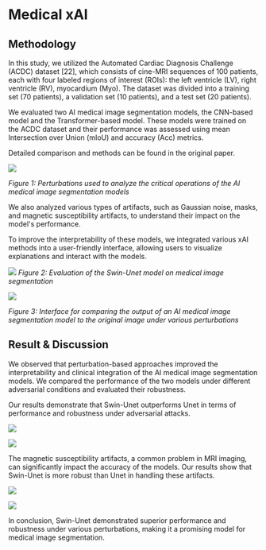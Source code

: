 # Medical xAI

## Methodology

In this study, we utilized the Automated Cardiac Diagnosis Challenge (ACDC) dataset [22], which consists of cine-MRI sequences of 100 patients, each with four labeled regions of interest (ROIs): the left ventricle (LV), right ventricle (RV), myocardium (Myo). The dataset was divided into a training set (70 patients), a validation set (10 patients), and a test set (20 patients). 

We evaluated two AI medical image segmentation models, the CNN-based model and the Transformer-based model. These models were trained on the ACDC dataset and their performance was assessed using mean Intersection over Union (mIoU) and accuracy (Acc) metrics.

Detailed comparison and methods can be found in the original paper.

![](https://hackmd.io/_uploads/B1YfCuOOn.png)

_Figure 1: Perturbations used to analyze the critical operations of the AI medical image segmentation models_

We also analyzed various types of artifacts, such as Gaussian noise, masks, and magnetic susceptibility artifacts, to understand their impact on the model's performance.

To improve the interpretability of these models, we integrated various xAI methods into a user-friendly interface, allowing users to visualize explanations and interact with the models.

![](https://hackmd.io/_uploads/ByY40OuO2.png)
_Figure 2: Evaluation of the Swin-Unet model on medical image segmentation_

![](https://hackmd.io/_uploads/r1eUCO__3.png)

_Figure 3: Interface for comparing the output of an AI medical image segmentation model to the original image under various perturbations_

## Result & Discussion

We observed that perturbation-based approaches improved the interpretability and clinical integration of the AI medical image segmentation models. We compared the performance of the two models under different adversarial conditions and evaluated their robustness.

Our results demonstrate that Swin-Unet outperforms Unet in terms of performance and robustness under adversarial attacks.

![](https://hackmd.io/_uploads/S1b_0_uu2.png)


![](https://hackmd.io/_uploads/S1BtCddd3.png)



The magnetic susceptibility artifacts, a common problem in MRI imaging, can significantly impact the accuracy of the models. Our results show that Swin-Unet is more robust than Unet in handling these artifacts.

![](https://hackmd.io/_uploads/SJXoAd_dn.png)


![](https://hackmd.io/_uploads/ryQ20ud_2.png)


In conclusion, Swin-Unet demonstrated superior performance and robustness under various perturbations, making it a promising model for medical image segmentation.
